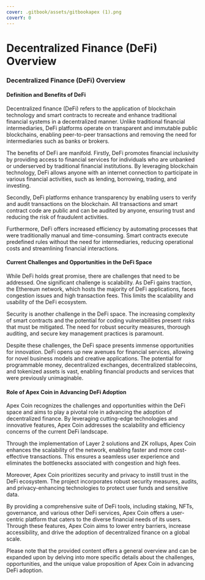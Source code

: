```yaml
---
cover: .gitbook/assets/gitbookapex (1).png
coverY: 0
---
```


# Decentralized Finance (DeFi) Overview

### Decentralized Finance (DeFi) Overview

#### Definition and Benefits of DeFi

Decentralized finance (DeFi) refers to the application of blockchain technology and smart contracts to recreate and enhance traditional financial systems in a decentralized manner. Unlike traditional financial intermediaries, DeFi platforms operate on transparent and immutable public blockchains, enabling peer-to-peer transactions and removing the need for intermediaries such as banks or brokers.

The benefits of DeFi are manifold. Firstly, DeFi promotes financial inclusivity by providing access to financial services for individuals who are unbanked or underserved by traditional financial institutions. By leveraging blockchain technology, DeFi allows anyone with an internet connection to participate in various financial activities, such as lending, borrowing, trading, and investing.

Secondly, DeFi platforms enhance transparency by enabling users to verify and audit transactions on the blockchain. All transactions and smart contract code are public and can be audited by anyone, ensuring trust and reducing the risk of fraudulent activities.

Furthermore, DeFi offers increased efficiency by automating processes that were traditionally manual and time-consuming. Smart contracts execute predefined rules without the need for intermediaries, reducing operational costs and streamlining financial interactions.

#### Current Challenges and Opportunities in the DeFi Space

While DeFi holds great promise, there are challenges that need to be addressed. One significant challenge is scalability. As DeFi gains traction, the Ethereum network, which hosts the majority of DeFi applications, faces congestion issues and high transaction fees. This limits the scalability and usability of the DeFi ecosystem.

Security is another challenge in the DeFi space. The increasing complexity of smart contracts and the potential for coding vulnerabilities present risks that must be mitigated. The need for robust security measures, thorough auditing, and secure key management practices is paramount.

Despite these challenges, the DeFi space presents immense opportunities for innovation. DeFi opens up new avenues for financial services, allowing for novel business models and creative applications. The potential for programmable money, decentralized exchanges, decentralized stablecoins, and tokenized assets is vast, enabling financial products and services that were previously unimaginable.

#### Role of Apex Coin in Advancing DeFi Adoption

Apex Coin recognizes the challenges and opportunities within the DeFi space and aims to play a pivotal role in advancing the adoption of decentralized finance. By leveraging cutting-edge technologies and innovative features, Apex Coin addresses the scalability and efficiency concerns of the current DeFi landscape.

Through the implementation of Layer 2 solutions and ZK rollups, Apex Coin enhances the scalability of the network, enabling faster and more cost-effective transactions. This ensures a seamless user experience and eliminates the bottlenecks associated with congestion and high fees.

Moreover, Apex Coin prioritizes security and privacy to instill trust in the DeFi ecosystem. The project incorporates robust security measures, audits, and privacy-enhancing technologies to protect user funds and sensitive data.

By providing a comprehensive suite of DeFi tools, including staking, NFTs, governance, and various other DeFi services, Apex Coin offers a user-centric platform that caters to the diverse financial needs of its users. Through these features, Apex Coin aims to lower entry barriers, increase accessibility, and drive the adoption of decentralized finance on a global scale.

Please note that the provided content offers a general overview and can be expanded upon by delving into more specific details about the challenges, opportunities, and the unique value proposition of Apex Coin in advancing DeFi adoption.
